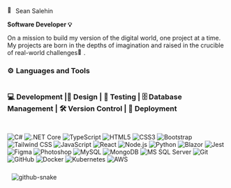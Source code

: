 # <picture>
  <img src="https://fonts.gstatic.com/s/e/notoemoji/latest/1f600/512.gif" alt="🤠" width="15" height="15"> Sean Salehin

**Software Developer <img src="https://fonts.gstatic.com/s/e/notoemoji/latest/1f4a1/512.gif" alt="💡" width="14" height="14">**

On a mission to build my version of the digital world, one project at a time. My projects are born in the depths of imagination and raised in the crucible of real-world challenges<img src="https://fonts.gstatic.com/s/e/notoemoji/latest/1f331/512.gif" alt="🌱" width="14" height="14">.

### <img src="https://fonts.gstatic.com/s/e/notoemoji/latest/2699_fe0f/512.gif" alt="⚙" width="16" height="16"> Languages and Tools


<div style="display: flex; flex-wrap: wrap; gap: 10px;">

### 💻 Development |🎨 Design | 🧪 Testing | 🗄️ Database Management | 🛠 Version Control | 🚢 Deployment
![C#](https://img.shields.io/badge/-C%23-239120?style=flat-square&logo=c-sharp&logoColor=white)
![.NET Core](https://img.shields.io/badge/-.NET%20Core-512BD4?style=flat-square&logo=.net&logoColor=white)
![TypeScript](https://img.shields.io/badge/-TypeScript-3178C6?style=flat-square&logo=typescript&logoColor=white)
![HTML5](https://img.shields.io/badge/-HTML5-E34F26?style=flat-square&logo=html5&logoColor=white)
![CSS3](https://img.shields.io/badge/-CSS3-1572B6?style=flat-square&logo=css3&logoColor=white)
![Bootstrap](https://img.shields.io/badge/-Bootstrap-7952B3?style=flat-square&logo=bootstrap&logoColor=white)
![Tailwind CSS](https://img.shields.io/badge/-Tailwind%20CSS-38B2AC?style=flat-square&logo=tailwind-css&logoColor=white)
![JavaScript](https://img.shields.io/badge/-JavaScript-F7DF1E?style=flat-square&logo=javascript&logoColor=black)
![React](https://img.shields.io/badge/-React-61DAFB?style=flat-square&logo=react&logoColor=black)
![Node.js](https://img.shields.io/badge/-Node.js-339933?style=flat-square&logo=node.js&logoColor=white)
![Python](https://img.shields.io/badge/-Python-3776AB?style=flat-square&logo=python&logoColor=white)
![Blazor](https://img.shields.io/badge/-Blazor-512BD4?style=flat-square&logo=blazor&logoColor=white)
![Jest](https://img.shields.io/badge/-Jest-C21325?style=flat-square&logo=jest&logoColor=white)
![Figma](https://img.shields.io/badge/-Figma-F24E1E?style=flat-square&logo=figma&logoColor=white)
![Photoshop](https://img.shields.io/badge/-Photoshop-31A8FF?style=flat-square&logo=adobe-photoshop&logoColor=white)
![MySQL](https://img.shields.io/badge/-MySQL-4479A1?style=flat-square&logo=mysql&logoColor=white)
![MongoDB](https://img.shields.io/badge/-MongoDB-47A248?style=flat-square&logo=mongodb&logoColor=white)
![MS SQL Server](https://img.shields.io/badge/-SQLServer-512BD4?style=flat-square&logo=sqlserver&logoColor=white)
![Git](https://img.shields.io/badge/-Git-F05032?style=flat-square&logo=git&logoColor=white)
![GitHub](https://img.shields.io/badge/-GitHub-181717?style=flat-square&logo=github&logoColor=white)
![Docker](https://img.shields.io/badge/-Docker-2496ED?style=flat-square&logo=docker&logoColor=white)
![Kubernetes](https://img.shields.io/badge/-Kubernetes-326CE5?style=flat-square&logo=kubernetes&logoColor=white)
![AWS](https://img.shields.io/badge/-AWS-E34F26?style=flat-square&logo=aws&logoColor=white)
###  

<picture>
  <source media="(prefers-color-scheme: dark)" srcset="https://raw.githubusercontent.com/tobiasmeyhoefer/tobiasmeyhoefer/output/github-snake-dark.svg" />
  <source media="(prefers-color-scheme: light)" srcset="https://raw.githubusercontent.com/tobiasmeyhoefer/tobiasmeyhoefer/output/github-snake.svg" />
  <img alt="github-snake" src="https://raw.githubusercontent.com/tobiasmeyhoefer/tobiasmeyhoefer/output/github-snake.svg" />
</picture>
